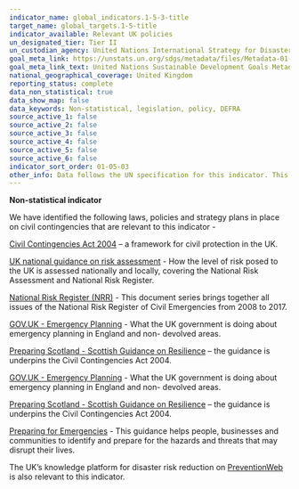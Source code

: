 ```yaml
---
indicator_name: global_indicators.1-5-3-title
target_name: global_targets.1-5-title
indicator_available: Relevant UK policies
un_designated_tier: Tier II
un_custodian_agency: United Nations International Strategy for Disaster Reduction (UNISDR)
goal_meta_link: https://unstats.un.org/sdgs/metadata/files/Metadata-01-05-03.pdf
goal_meta_link_text: United Nations Sustainable Development Goals Metadata (PDF 217 KB)
national_geographical_coverage: United Kingdom
reporting_status: complete
data_non_statistical: true
data_show_map: false
data_keywords: Non-statistical, legislation, policy, DEFRA
source_active_1: false
source_active_2: false
source_active_3: false
source_active_4: false
source_active_5: false
source_active_6: false
indicator_sort_order: 01-05-03
other_info: Data follows the UN specification for this indicator. This indicator has been identified in collaboration with topic experts.
---
```

**Non-statistical indicator**

We have identified the following laws, policies and strategy plans in place on civil contingencies that are relevant to this indicator -

[Civil Contingencies Act 2004](http://www.legislation.gov.uk/ukpga/2004/36/introduction) – a framework for civil protection in the UK. 

[UK national guidance on risk assessment](https://www.gov.uk/guidance/risk-assessment-how-the-risk-of-emergencies-in-the-uk-is-assessed) - How the level of risk posed to the UK is assessed nationally and locally, covering the National Risk Assessment and National Risk Register.

[National Risk Register (NRR)](https://www.gov.uk/government/collections/national-risk-register-of-civil-emergencies) - This document series brings together all issues of the National Risk Register of Civil Emergencies from 2008 to 2017.

[GOV.UK - Emergency Planning](https://www.gov.uk/government/emergency-preparation-reponse-and-recovery) - What the UK government is doing about emergency planning in England and non- devolved areas.  

[Preparing Scotland - Scottish Guidance on Resilience](https://www.gov.scot/binaries/content/documents/govscot/publications/advice-and-guidance/2012/03/preparing-scotland-scottish-guidance-resilience/documents/00389881-pdf/00389881-pdf/govscot%3Adocument/00389881.pdf) – the guidance is underpins the Civil Contingencies Act 2004.

[GOV.UK - Emergency Planning](https://www.gov.uk/government/emergency-preparation-reponse-and-recovery) - What the UK government is doing about emergency planning in England and non- devolved areas.  

[Preparing Scotland - Scottish Guidance on Resilience](https://www.gov.scot/binaries/content/documents/govscot/publications/advice-and-guidance/2012/03/preparing-scotland-scottish-guidance-resilience/documents/00389881-pdf/00389881-pdf/govscot%3Adocument/00389881.pdf) – the guidance is underpins the Civil Contingencies Act 2004.

[Preparing for Emergencies](https://www.gov.uk/government/publications/preparing-for-emergencies/preparing-for-emergencies) - This guidance helps people, businesses and communities to identify and prepare for the hazards and threats that may disrupt their lives.

The UK’s knowledge platform for disaster risk reduction on [PreventionWeb]( https://www.preventionweb.net/english/countries/europe/gbr/) is also relevant to this indicator.
<br><br>